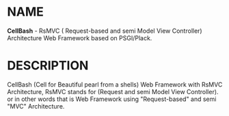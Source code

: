 # NAME
**CellBash** - RsMVC ( Request-based and semi Model View Controller) Architecture Web Framework based on PSGI/Plack.

# DESCRIPTION
CellBash (Cell for Beautiful pearl from a shells) Web Framework with RsMVC Architecture, 
RsMVC stands for (Request and semi Model View Controller). or in other words that is 
Web Framework using "Request-based" and semi "MVC" Architecture.
